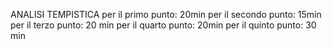 ANALISI TEMPISTICA 
per il primo punto: 20min
per il secondo punto: 15min
per il terzo punto: 20 min 
per il quarto punto: 20min
per il quinto punto: 30 min
